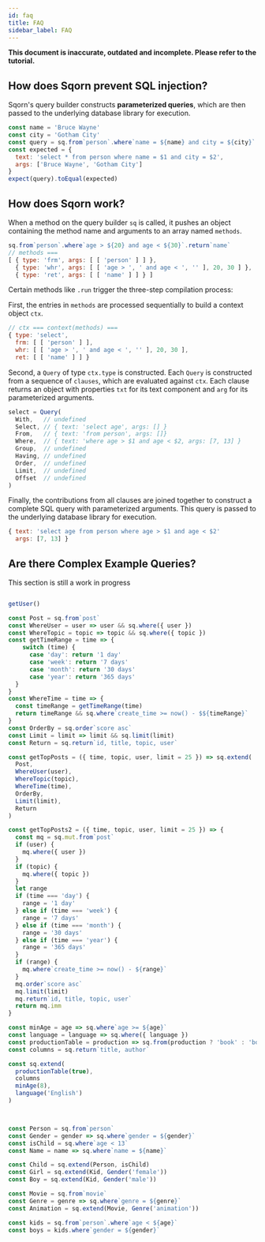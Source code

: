 ```yaml
---
id: faq
title: FAQ
sidebar_label: FAQ
---
```


**This document is inaccurate, outdated and incomplete. Please refer to the tutorial.**

## How does Sqorn prevent SQL injection?

Sqorn's query builder constructs __parameterized queries__, which are then passed to the underlying database library for execution.

```javascript
const name = 'Bruce Wayne'
const city = 'Gotham City'
const query = sq.from`person`.where`name = ${name} and city = ${city}`.query()
const expected = {
  text: 'select * from person where name = $1 and city = $2',
  args: ['Bruce Wayne', 'Gotham City']
}
expect(query).toEqual(expected)
```

## How does Sqorn work?

When a method on the query builder `sq` is called, it pushes an object containing the method name and arguments to an array named `methods`.

```javascript
sq.from`person`.where`age > ${20} and age < ${30}`.return`name`
// methods ===
[ { type: 'frm', args: [ [ 'person' ] ] },
  { type: 'whr', args: [ [ 'age > ', ' and age < ', '' ], 20, 30 ] },
  { type: 'ret', args: [ [ 'name' ] ] } ]
```

Certain methods like `.run` trigger the three-step compilation process:

First, the entries in `methods` are processed sequentially to build a context object `ctx`.

```javascript
// ctx === context(methods) ===
{ type: 'select',
  frm: [ [ 'person' ] ],
  whr: [ [ 'age > ', ' and age < ', '' ], 20, 30 ],
  ret: [ [ 'name' ] ] }
```

Second, a `Query` of type `ctx.type` is constructed. Each `Query` is constructed from a sequence of `clauses`, which are evaluated against `ctx`. Each clause returns an object with properties `txt` for its text component and `arg` for its parameterized arguments.

```javascript
select = Query(
  With,   // undefined
  Select, // { text: 'select age', args: [] }
  From,   // { text: 'from person', args: []}
  Where,  // { text: 'where age > $1 and age < $2, args: [7, 13] }
  Group,  // undefined
  Having, // undefined
  Order,  // undefined
  Limit,  // undefined
  Offset  // undefined
)
```

Finally, the contributions from all clauses are joined together to construct a complete SQL query with parameterized arguments. This query is passed to the underlying database library for execution.

```javascript
{ text: 'select age from person where age > $1 and age < $2' 
  args: [7, 13] }
```

## Are there Complex Example Queries?

This section is still a work in progress

```js

getUser()

const Post = sq.from`post`
const WhereUser = user => user && sq.where({ user })
const WhereTopic = topic => topic && sq.where({ topic })
const getTimeRange = time => {
    switch (time) {
      case 'day': return '1 day'
      case 'week': return '7 days'
      case 'month': return '30 days'
      case 'year': return '365 days'
  }
}
const WhereTime = time => {
  const timeRange = getTimeRange(time)
  return timeRange && sq.where`create_time >= now() - $${timeRange}`
}
const OrderBy = sq.order`score asc`
const Limit = limit => limit && sq.limit(limit)
const Return = sq.return`id, title, topic, user`

const getTopPosts = ({ time, topic, user, limit = 25 }) => sq.extend(
  Post,
  WhereUser(user),
  WhereTopic(topic),
  WhereTime(time),
  OrderBy,
  Limit(limit),
  Return
)

const getTopPosts2 = ({ time, topic, user, limit = 25 }) => {
  const mq = sq.mut.from`post`
  if (user) {
    mq.where({ user })
  }
  if (topic) {
    mq.where({ topic })
  }
  let range
  if (time === 'day') {
    range = '1 day'
  } else if (time === 'week') {
    range = '7 days'
  } else if (time === 'month') {
    range = '30 days'
  } else if (time === 'year') {
    range = '365 days'
  }
  if (range) {
    mq.where`create_time >= now() - ${range}`
  }
  mq.order`score asc`
  mq.limit(limit)
  mq.return`id, title, topic, user`
  return mq.imm
}

const minAge = age => sq.where`age >= ${age}`
const language = language => sq.where({ language })
const productionTable = production => sq.from(production ? 'book' : 'book_test')
const columns = sq.return`title, author`

const sq.extend(
  productionTable(true),
  columns
  minAge(8),
  language('English')
)



const Person = sq.from`person`
const Gender = gender => sq.where`gender = ${gender}`
const isChild = sq.where`age < 13`
const Name = name => sq.where`name = ${name}`

const Child = sq.extend(Person, isChild)
const Girl = sq.extend(Kid, Gender('female'))
const Boy = sq.extend(Kid, Gender('male'))

const Movie = sq.from`movie`
const Genre = genre => sq.where`genre = ${genre}`
const Animation = sq.extend(Movie, Genre('animation'))

const kids = sq.from`person`.where`age < ${age}`
const boys = kids.where`gender = ${gender}`
```